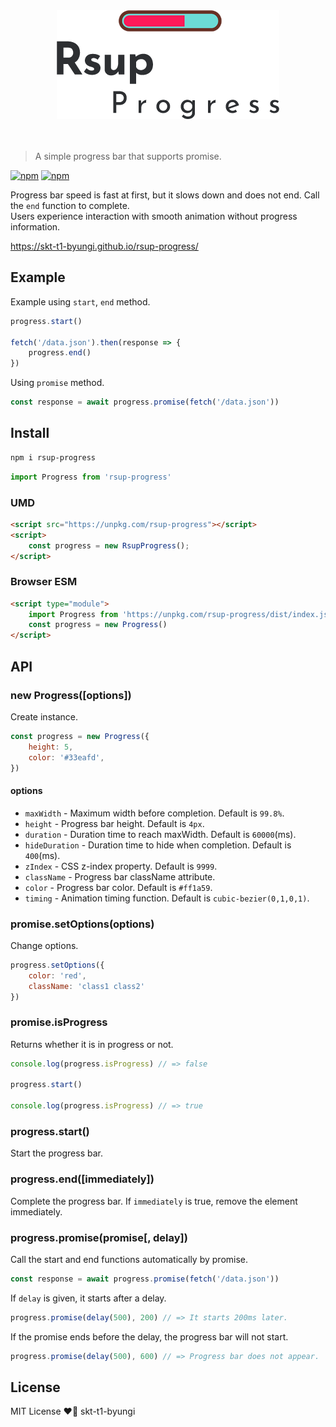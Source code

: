 <div align="center">
    <img src="./logo.png">
</div>
<br><br>

> A simple progress bar that supports promise.

[![npm](https://flat.badgen.net/npm/v/rsup-progress)](https://www.npmjs.com/package/rsup-progress)
[![npm](https://flat.badgen.net/npm/license/rsup-progress)](https://github.com/skt-t1-byungi/rsup-progress/blob/master/LICENSE)


Progress bar speed is fast at first, but it slows down and does not end. Call the `end` function to complete.<br>
Users experience interaction with smooth animation without progress information.

https://skt-t1-byungi.github.io/rsup-progress/

## Example
Example using `start`, `end` method.
```js
progress.start()

fetch('/data.json').then(response => {
    progress.end()
})
```

Using `promise` method.
```js
const response = await progress.promise(fetch('/data.json'))
```

## Install
```sh
npm i rsup-progress
```
```js
import Progress from 'rsup-progress'
```

### UMD
```html
<script src="https://unpkg.com/rsup-progress"></script>
<script>
    const progress = new RsupProgress();
</script>
```

### Browser ESM
```html
<script type="module">
    import Progress from 'https://unpkg.com/rsup-progress/dist/index.js';
    const progress = new Progress()
</script>
```

## API
### new Progress([options])
Create instance.
```js
const progress = new Progress({
    height: 5,
    color: '#33eafd',
})
```

#### options
- `maxWidth` - Maximum width before completion. Default is `99.8%`.
- `height` - Progress bar height. Default is `4px`.
- `duration` - Duration time to reach maxWidth. Default is `60000`(ms).
- `hideDuration` - Duration time to hide when completion. Default is `400`(ms).
- `zIndex` - CSS z-index property. Default is `9999`.
- `className` - Progress bar className attribute.
- `color` - Progress bar color. Default is `#ff1a59`.
- `timing` - Animation timing function. Default is `cubic-bezier(0,1,0,1)`.

### promise.setOptions(options)
Change options.
```js
progress.setOptions({
    color: 'red',
    className: 'class1 class2'
})
```

### promise.isProgress
Returns whether it is in progress or not.
```js
console.log(progress.isProgress) // => false

progress.start()

console.log(progress.isProgress) // => true
```

### progress.start()
Start the progress bar.

### progress.end([immediately])
Complete the progress bar. If `immediately` is true, remove the element immediately.

### progress.promise(promise[, delay])
Call the start and end functions automatically by promise.
```js
const response = await progress.promise(fetch('/data.json'))
```

If `delay` is given, it starts after a delay.

```js
progress.promise(delay(500), 200) // => It starts 200ms later.
```

If the promise ends before the delay, the progress bar will not start.
```js
progress.promise(delay(500), 600) // => Progress bar does not appear.
```



## License
MIT License ❤️📝 skt-t1-byungi
